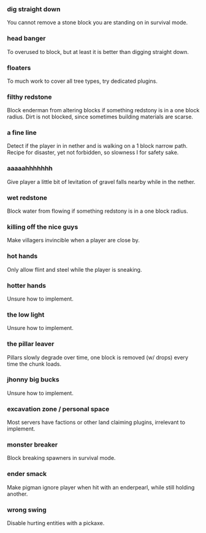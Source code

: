 ### dig straight down
You cannot remove a stone block you are standing on in survival mode.

### head banger
To overused to block, but at least it is better than digging straight down.

### floaters
To much work to cover all tree types, try dedicated plugins.

### filthy redstone
Block enderman from altering blocks if something redstony is in a one block radius.
Dirt is not blocked, since sometimes building materials are scarse.

### a fine line
Detect if the player in in nether and is walking on a 1 block narrow path.
Recipe for disaster, yet not forbidden, so slowness I for safety sake.

### aaaaahhhhhhh
Give player a little bit of levitation of gravel falls nearby while in the nether.

### wet redstone
Block water from flowing if something redstony is in a one block radius.

### killing off the nice guys
Make villagers invincible when a player are close by.

### hot hands
Only allow flint and steel while the player is sneaking.

### hotter hands
Unsure how to implement.

### the low light
Unsure how to implement.

### the pillar leaver
Pillars slowly degrade over time, one block is removed (w/ drops) every time the chunk loads.

### jhonny big bucks
Unsure how to implement.

### excavation zone / personal space
Most servers have factions or other land claiming plugins, irrelevant to implement.

### monster breaker
Block breaking spawners in survival mode.

### ender smack
Make pigman ignore player when hit with an enderpearl, while still holding another.

### wrong swing
Disable hurting entities with a pickaxe.
